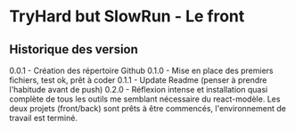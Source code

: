 # TryHard but SlowRun - Le front

## Historique des version
0.0.1 - Création des répertoire Github
0.1.0 - Mise en place des premiers fichiers, test ok, prêt à coder
0.1.1 - Update Readme (penser à prendre l'habitude avant de push)
0.2.0 - Réflexion intense et installation quasi complète de tous les outils me semblant nécessaire du react-modèle. Les deux projets (front/back) sont prêts à être commencés, l'environnement de travail est terminé.